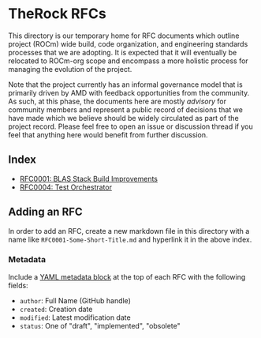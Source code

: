 # TheRock RFCs

This directory is our temporary home for RFC documents which outline
project (ROCm) wide build, code organization, and engineering standards
processes that we are adopting. It is expected that it will eventually be
relocated to ROCm-org scope and encompass a more holistic process for managing
the evolution of the project.

Note that the project currently has an informal governance model that is
primarily driven by AMD with feedback opportunities from the community. As
such, at this phase, the documents here are mostly *advisory* for community
members and represent a public record of decisions that we have made which we
believe should be widely circulated as part of the project record. Please feel
free to open an issue or discussion thread if you feel that anything here would
benefit from further discussion.

## Index

- [RFC0001: BLAS Stack Build Improvements](./RFC0001-BLAS-Stack-Build-Improvements.md)
- [RFC0004: Test Orchestrator](./RFC0004-Test-Orchestrator.md)

## Adding an RFC

In order to add an RFC, create a new markdown file in this directory with a
name like `RFC0001-Some-Short-Title.md` and hyperlink it in the above index.

### Metadata

Include a
[YAML metadata block](https://github.blog/news-insights/product-news/viewing-yaml-metadata-in-your-documents/)
at the top of each RFC with the following fields:

- `author`: Full Name (GitHub handle)
- `created`: Creation date
- `modified`: Latest modification date
- `status`: One of "draft", "implemented", "obsolete"
